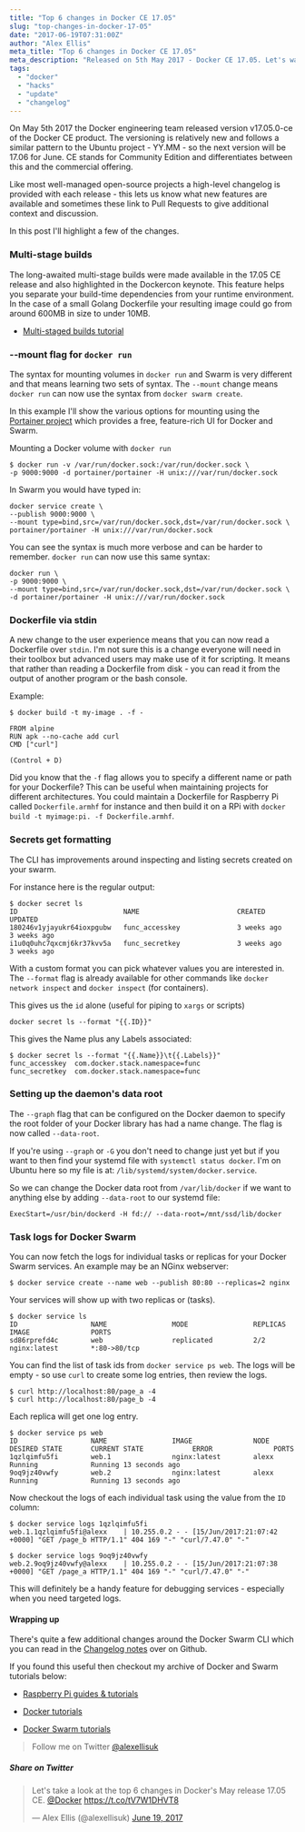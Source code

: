 ```yaml
---
title: "Top 6 changes in Docker CE 17.05"
slug: "top-changes-in-docker-17-05"
date: "2017-06-19T07:31:00Z"
author: "Alex Ellis"
meta_title: "Top 6 changes in Docker CE 17.05"
meta_description: "Released on 5th May 2017 - Docker CE 17.05. Let's walk through the changelog and highlight the top changes including multi-stage builds and CLI enhancements"
tags:
  - "docker"
  - "hacks"
  - "update"
  - "changelog"
---
```


On May 5th 2017 the Docker engineering team released version v17.05.0-ce of the Docker CE product. The versioning is relatively new and follows a similar pattern to the Ubuntu project - YY.MM - so the next version will be 17.06 for June. CE stands for Community Edition and differentiates between this and the commercial offering.

Like most well-managed open-source projects a high-level changelog is provided with each release - this lets us know what new features are available and sometimes these link to Pull Requests to give additional context and discussion.

In this post I'll highlight a few of the changes.

### Multi-stage builds

The long-awaited multi-stage builds were made available in the 17.05 CE release and also highlighted in the Dockercon keynote. This feature helps you separate your build-time dependencies from your runtime environment. In the case of a small Golang Dockerfile your resulting image could go from around 600MB in size to under 10MB.

* [Multi-staged builds tutorial](http://blog.alexellis.io/mutli-stage-docker-builds/)

### --mount flag for `docker run`

The syntax for mounting volumes in `docker run` and Swarm is very different and that means learning two sets of syntax. The `--mount` change means `docker run` can now use the syntax from `docker swarm create`.

In this example I'll show the various options for mounting using the [Portainer project](http://portainer.io/) which provides a free, feature-rich UI for Docker and Swarm.

Mounting a Docker volume with `docker run`

```
$ docker run -v /var/run/docker.sock:/var/run/docker.sock \
-p 9000:9000 -d portainer/portainer -H unix:///var/run/docker.sock
```

In Swarm you would have typed in:


```
docker service create \
--publish 9000:9000 \
--mount type=bind,src=/var/run/docker.sock,dst=/var/run/docker.sock \
portainer/portainer -H unix:///var/run/docker.sock
```

You can see the syntax is much more verbose and can be harder to remember. `docker run` can now use this same syntax:

```
docker run \
-p 9000:9000 \
--mount type=bind,src=/var/run/docker.sock,dst=/var/run/docker.sock \
-d portainer/portainer -H unix:///var/run/docker.sock
```

### Dockerfile via stdin

A new change to the user experience means that you can now read a Dockerfile over `stdin`. I'm not sure this is a change everyone will need in their toolbox but advanced users may make use of it for scripting. It means that rather than reading a Dockerfile from disk - you can read it from the output of another program or the bash console.

Example:

```
$ docker build -t my-image . -f -

FROM alpine
RUN apk --no-cache add curl
CMD ["curl"]

(Control + D)
```

Did you know that the `-f` flag allows you to specify a different name or path for your Dockerfile? This can be useful when maintaining projects for different architectures. You could maintain a Dockerfile for Raspberry Pi called `Dockerfile.armhf` for instance and then build it on a RPi with `docker build -t myimage:pi. -f Dockerfile.armhf`.

### Secrets get formatting

The CLI has improvements around inspecting and listing secrets created on your swarm. 

For instance here is the regular output:

```
$ docker secret ls
ID                          NAME                        CREATED             UPDATED
180246v1yjayukr64ioxpgubw   func_accesskey              3 weeks ago         3 weeks ago
i1u0q0uhc7qxcmj6kr37kvv5a   func_secretkey              3 weeks ago         3 weeks ago
```

With a custom format you can pick whatever values you are interested in. The `--format` flag is already available for other commands like `docker network inspect` and `docker inspect` (for containers).

This gives us the `id` alone (useful for piping to `xargs` or scripts)

```
docker secret ls --format "{{.ID}}"
```

This gives the Name plus any Labels associated:

```
$ docker secret ls --format "{{.Name}}\t{{.Labels}}"
func_accesskey	com.docker.stack.namespace=func
func_secretkey	com.docker.stack.namespace=func
```

### Setting up the daemon's data root

The `--graph` flag that can be configured on the Docker daemon to specify the root folder of your Docker library has had a name change. The flag is now called `--data-root`.

If you're using `--graph` or `-G` you don't need to change just yet but if you want to then find your systemd file with `systemctl status docker`. I'm on Ubuntu here so my file is at: `/lib/systemd/system/docker.service`.

So we can change the Docker data root from `/var/lib/docker` if we want to anything else by adding `--data-root` to our systemd file:

```
ExecStart=/usr/bin/dockerd -H fd:// --data-root=/mnt/ssd/lib/docker
```

### Task logs for Docker Swarm

You can now fetch the logs for individual tasks or replicas for your Docker Swarm services. An example may be an NGinx webserver:

```
$ docker service create --name web --publish 80:80 --replicas=2 nginx
```

Your services will show up with two replicas or (tasks). 

```
$ docker service ls
ID                  NAME                MODE                REPLICAS            IMAGE               PORTS
sd86rprefd4c        web                 replicated          2/2                 nginx:latest        *:80->80/tcp
```

You can find the list of task ids from `docker service ps web`. The logs will be empty - so use `curl` to create some log entries, then review the logs.

```
$ curl http://localhost:80/page_a -4
$ curl http://localhost:80/page_b -4
```

Each replica will get one log entry.

```
$ docker service ps web
ID                  NAME                IMAGE               NODE                DESIRED STATE       CURRENT STATE            ERROR               PORTS
1qzlqimfu5fi        web.1               nginx:latest        alexx               Running             Running 13 seconds ago                       
9oq9jz40vwfy        web.2               nginx:latest        alexx               Running             Running 13 seconds ago
```

Now checkout the logs of each individual task using the value from the `ID` column:

```
$ docker service logs 1qzlqimfu5fi
web.1.1qzlqimfu5fi@alexx    | 10.255.0.2 - - [15/Jun/2017:21:07:42 +0000] "GET /page_b HTTP/1.1" 404 169 "-" "curl/7.47.0" "-"

$ docker service logs 9oq9jz40vwfy
web.2.9oq9jz40vwfy@alexx    | 10.255.0.2 - - [15/Jun/2017:21:07:38 +0000] "GET /page_a HTTP/1.1" 404 169 "-" "curl/7.47.0" "-"
```

This will definitely be a handy feature for debugging services - especially when you need targeted logs.

#### Wrapping up

There's quite a few additional changes around the Docker Swarm CLI which you can read in the [Changelog notes](https://github.com/moby/moby/releases/tag/v17.05.0-ce) over on Github.

If you found this useful then checkout my archive of Docker and Swarm tutorials below:

* [Raspberry Pi guides & tutorials](http://blog.alexellis.io/tag/raspberry-pi/)

* [Docker tutorials](http://blog.alexellis.io/tag/docker/)

* [Docker Swarm tutorials](http://blog.alexellis.io/tag/swarm/)

> Follow me on Twitter [@alexellisuk](https://twitter.com/alexellisuk)

##### Share on Twitter

<blockquote class="twitter-tweet" data-lang="en"><p lang="en" dir="ltr">Let&#39;s take a look at the top 6 changes in Docker&#39;s May release 17.05 CE. <a href="https://twitter.com/Docker">@Docker</a> <a href="https://t.co/tV7W1DHVT8">https://t.co/tV7W1DHVT8</a></p>&mdash; Alex Ellis (@alexellisuk) <a href="https://twitter.com/alexellisuk/status/876707082304716800">June 19, 2017</a></blockquote> <script async src="//platform.twitter.com/widgets.js" charset="utf-8"></script>